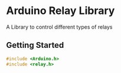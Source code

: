 # Arduino Relay Library
A Library to control different types of relays

## Getting Started

```CPP
#include <Arduino.h>
#include <relay.h>
```
